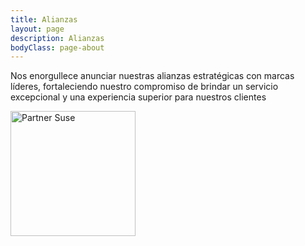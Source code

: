 ```yaml
---
title: Alianzas
layout: page
description: Alianzas
bodyClass: page-about
---
```


Nos enorgullece anunciar nuestras alianzas estratégicas con marcas líderes, fortaleciendo nuestro compromiso de brindar un servicio excepcional y una experiencia superior para nuestros clientes

<img src="images/partners/suse.jgp" alt="Partner Suse" width="200" height="200">
